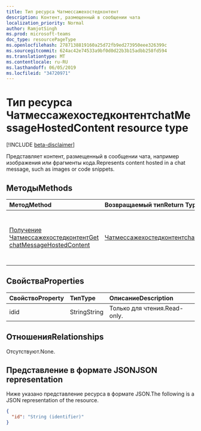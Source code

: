 ```yaml
---
title: Тип ресурса Чатмессажехостедконтент
description: Контент, размещенный в сообщении чата
localization_priority: Normal
author: RamjotSingh
ms.prod: microsoft-teams
doc_type: resourcePageType
ms.openlocfilehash: 2787138819160a25d72fb9ed273950eee326399c
ms.sourcegitcommit: 624ac42e74533a9bf0d0d22b3b15adbb258fd594
ms.translationtype: MT
ms.contentlocale: ru-RU
ms.lasthandoff: 06/05/2019
ms.locfileid: "34720971"
---
```

# <a name="chatmessagehostedcontent-resource-type"></a><span data-ttu-id="13952-103">Тип ресурса Чатмессажехостедконтент</span><span class="sxs-lookup"><span data-stu-id="13952-103">chatMessageHostedContent resource type</span></span>

[!INCLUDE [beta-disclaimer](../../includes/beta-disclaimer.md)]

<span data-ttu-id="13952-104">Представляет контент, размещенный в сообщении чата, например изображения или фрагменты кода.</span><span class="sxs-lookup"><span data-stu-id="13952-104">Represents content hosted in a chat message, such as images or code snippets.</span></span>

## <a name="methods"></a><span data-ttu-id="13952-105">Методы</span><span class="sxs-lookup"><span data-stu-id="13952-105">Methods</span></span>

| <span data-ttu-id="13952-106">Метод</span><span class="sxs-lookup"><span data-stu-id="13952-106">Method</span></span>       | <span data-ttu-id="13952-107">Возвращаемый тип</span><span class="sxs-lookup"><span data-stu-id="13952-107">Return Type</span></span> | <span data-ttu-id="13952-108">Описание</span><span class="sxs-lookup"><span data-stu-id="13952-108">Description</span></span> |
|:-------------|:------------|:------------|
| [<span data-ttu-id="13952-109">Получение Чатмессажехостедконтент</span><span class="sxs-lookup"><span data-stu-id="13952-109">Get chatMessageHostedContent</span></span>](../api/chatmessagehostedcontent-get.md) | [<span data-ttu-id="13952-110">Чатмессажехостедконтент</span><span class="sxs-lookup"><span data-stu-id="13952-110">chatMessageHostedContent</span></span>](chatmessagehostedcontent.md) | <span data-ttu-id="13952-111">Чтение свойств и связей объекта **чатмессажехостедконтент** .</span><span class="sxs-lookup"><span data-stu-id="13952-111">Read the properties and relationships of a **chatMessageHostedContent** object.</span></span> |

## <a name="properties"></a><span data-ttu-id="13952-112">Свойства</span><span class="sxs-lookup"><span data-stu-id="13952-112">Properties</span></span>

| <span data-ttu-id="13952-113">Свойство</span><span class="sxs-lookup"><span data-stu-id="13952-113">Property</span></span>     | <span data-ttu-id="13952-114">Тип</span><span class="sxs-lookup"><span data-stu-id="13952-114">Type</span></span>        | <span data-ttu-id="13952-115">Описание</span><span class="sxs-lookup"><span data-stu-id="13952-115">Description</span></span> |
|:-------------|:------------|:------------|
|<span data-ttu-id="13952-116">id</span><span class="sxs-lookup"><span data-stu-id="13952-116">id</span></span>|<span data-ttu-id="13952-117">String</span><span class="sxs-lookup"><span data-stu-id="13952-117">String</span></span>| <span data-ttu-id="13952-118">Только для чтения.</span><span class="sxs-lookup"><span data-stu-id="13952-118">Read-only.</span></span>|

## <a name="relationships"></a><span data-ttu-id="13952-119">Отношения</span><span class="sxs-lookup"><span data-stu-id="13952-119">Relationships</span></span>

<span data-ttu-id="13952-120">Отсутствуют.</span><span class="sxs-lookup"><span data-stu-id="13952-120">None.</span></span>

## <a name="json-representation"></a><span data-ttu-id="13952-121">Представление в формате JSON</span><span class="sxs-lookup"><span data-stu-id="13952-121">JSON representation</span></span>

<span data-ttu-id="13952-122">Ниже указано представление ресурса в формате JSON.</span><span class="sxs-lookup"><span data-stu-id="13952-122">The following is a JSON representation of the resource.</span></span>

<!-- {
  "blockType": "resource",
  "optionalProperties": [

  ],
  "@odata.type": "microsoft.graph.chatMessageHostedContent",
  "baseType": "",
  "keyProperty": "id"
}-->

```json
{
  "id": "String (identifier)"
}
```

<!-- uuid: 16cd6b66-4b1a-43a1-adaf-3a886856ed98
2019-02-04 14:57:30 UTC -->
<!-- {
  "type": "#page.annotation",
  "description": "chatMessageHostedContent resource",
  "keywords": "",
  "section": "documentation",
  "tocPath": ""
}-->
